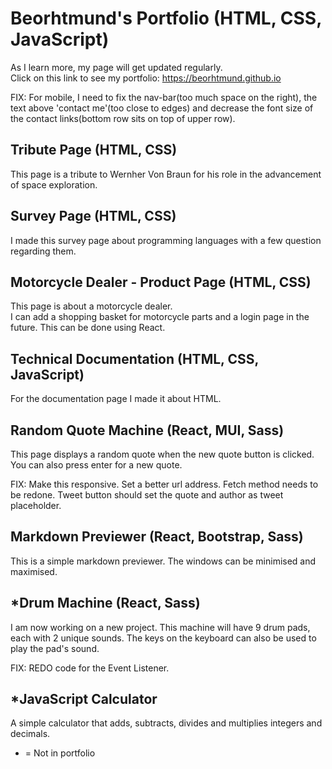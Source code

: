 # Beorhtmund's Portfolio (HTML, CSS, JavaScript)
As I learn more, my page will get updated regularly.
\
Click on this link to see my portfolio: https://beorhtmund.github.io

FIX: For mobile, I need to fix the nav-bar(too much space on the right), the text above 'contact me'(too close to edges) and decrease the font size of the contact links(bottom row sits on top of upper row).

## Tribute Page (HTML, CSS)
This page is a tribute to Wernher Von Braun for his role in the advancement of space exploration.

## Survey Page (HTML, CSS)
I made this survey page about programming languages with a few question regarding them.

## Motorcycle Dealer - Product Page (HTML, CSS)
This page is about a motorcycle dealer.
\
I can add a shopping basket for motorcycle parts and a login page in the future. This can be done using React.

## Technical Documentation (HTML, CSS, JavaScript)
For the documentation page I made it about HTML.

## Random Quote Machine (React, MUI, Sass)
This page displays a random quote when the new quote button is clicked. You can also press enter for a new quote.

FIX: Make this responsive. Set a better url address. Fetch method needs to be redone. Tweet button should set the quote and author as tweet placeholder.

## Markdown Previewer (React, Bootstrap, Sass)
This is a simple markdown previewer. The windows can be minimised and maximised.

## *Drum Machine (React, Sass)
I am now working on a new project. This machine will have 9 drum pads, each with 2 unique sounds. The keys on the keyboard can also be used to play the pad's sound.

FIX: REDO code for the Event Listener.

## *JavaScript Calculator
A simple calculator that adds, subtracts, divides and multiplies integers and decimals.

* = Not in portfolio
